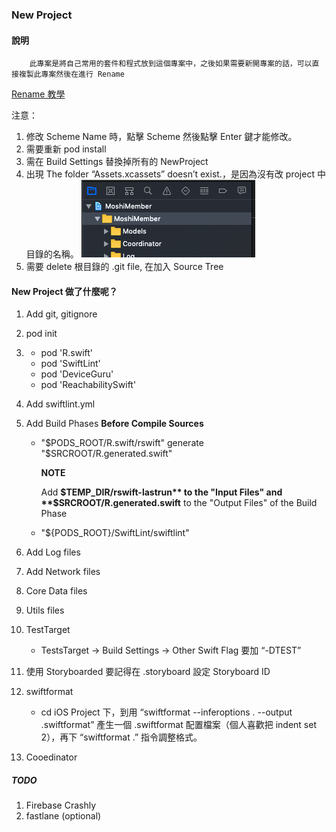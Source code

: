 ### New Project

#### 說明
        此專案是將自己常用的套件和程式放到這個專案中，之後如果需要新開專案的話，可以直接複製此專案然後在進行 Rename 
[Rename 教學](https://appmakers.dev/how-to-rename-xcode-project/)

注意：
1. 修改 Scheme Name 時，點擊 Scheme 然後點擊 Enter 鍵才能修改。
1. 需要重新 pod install
1. 需在 Build Settings 替換掉所有的 NewProject
1. 出現 The folder “Assets.xcassets” doesn’t exist.，是因為沒有改 project 中目錄的名稱。
    ![修改選中目錄名稱](./修改選中目錄名稱.png)
1. 需要 delete 根目錄的 .git file, 在加入 Source Tree
        
#### New Project 做了什麼呢？
1. Add git, gitignore
1. pod init
1.  * pod 'R.swift'
    * pod 'SwiftLint'
    * pod 'DeviceGuru'
    * pod 'ReachabilitySwift'
1. Add swiftlint.yml
1. Add Build Phases **Before Compile Sources**
    
    * "$PODS_ROOT/R.swift/rswift" generate "$SRCROOT/R.generated.swift"

        **NOTE**

        Add **$TEMP_DIR/rswift-lastrun** to the "Input Files" and **$SRCROOT/R.generated.swift** to the "Output Files" of the Build Phase
        
    * "${PODS_ROOT}/SwiftLint/swiftlint"   
1. Add Log files
1. Add Network files
1. Core Data files
1. Utils files
1. TestTarget
    * TestsTarget -> Build Settings -> Other Swift Flag 要加 “-DTEST”
1. 使用 Storyboarded 要記得在 .storyboard 設定 Storyboard ID
1. swiftformat
    * cd iOS Project 下，到用 “swiftformat --inferoptions . --output .swiftformat” 產生一個 .swiftformat 配置檔案（個人喜歡把 indent set 2），再下 “swiftformat .” 指令調整格式。
1. Cooedinator

##### TODO
1. Firebase Crashly
1. fastlane (optional)

